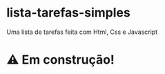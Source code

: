 # lista-tarefas-simples
 Uma lista de tarefas feita com Html, Css e Javascript

# :warning: Em construção!